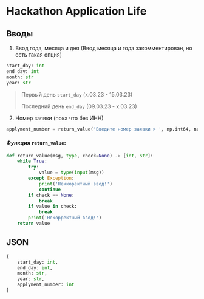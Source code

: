 # Hackathon Application Life
## Вводы
1. Ввод года, месяца и дня (Ввод месяца и года закомментирован, но есть такая опция)
```python
start_day: int
end_day: int
month: str
year: str
```
> Первый день ```start_day``` (x.03.23 - 15.03.23)
> 
> Последний день ```end_day``` (09.03.23 - x.03.23)
2. Номер заявки (пока что без ИНН)
```python
applyment_number = return_value('Введите номер заявки > ', np.int64, numbers)
```
#### ___Функция___ ```return_value```:
```python
def return_value(msg, type, check=None) -> [int, str]:
    while True:
        try:
            value = type(input(msg))
        except Exception:
            print('Неккоректный ввод!')
            continue
        if check == None:
            break
        if value in check:
            break
        print('Некорректный ввод!')
    return value
```
## JSON 
```python
{
    start_day: int,
    end_day: int,
    month: str,
    year: str,
    applyment_number: int
}
```